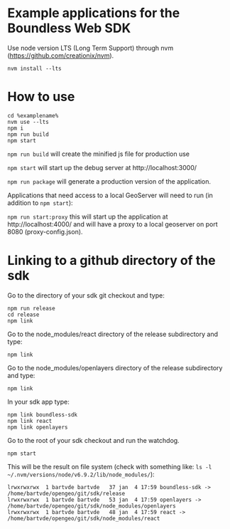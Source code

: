 # Example applications for the Boundless Web SDK

Use node version LTS (Long Term Support) through nvm (https://github.com/creationix/nvm).

    nvm install --lts

# How to use
    cd %examplename%
    nvm use --lts
    npm i
    npm run build
    npm start

```npm run build``` will create the minified js file for production use

```npm start``` will start up the debug server at http://localhost:3000/

```npm run package``` will generate a production version of the application.

Applications that need access to a local GeoServer will need to run (in addition to ```npm start```):

```npm run start:proxy``` this will start up the application at http://localhost:4000/ and will have a proxy to a local geoserver on port 8080 (proxy-config.json).

# Linking to a github directory of the sdk
Go to the directory of your sdk git checkout and type:

    npm run release
    cd release
    npm link

Go to the node_modules/react directory of the release subdirectory and type:

    npm link

Go to the node_modules/openlayers directory of the release subdirectory and type:

    npm link

In your sdk app type:

    npm link boundless-sdk
    npm link react
    npm link openlayers

Go to the root of your sdk checkout and run the watchdog.

    npm start

This will be the result on file system (check with something like: ```ls -l ~/.nvm/versions/node/v6.9.2/lib/node_modules/```):

    lrwxrwxrwx  1 bartvde bartvde   37 jan  4 17:59 boundless-sdk -> /home/bartvde/opengeo/git/sdk/release
    lrwxrwxrwx  1 bartvde bartvde   53 jan  4 17:59 openlayers -> /home/bartvde/opengeo/git/sdk/node_modules/openlayers
    lrwxrwxrwx  1 bartvde bartvde   48 jan  4 17:59 react -> /home/bartvde/opengeo/git/sdk/node_modules/react
